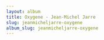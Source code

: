 ```yaml
---
layout: album
title: Oxygene - Jean-Michel Jarre
slug: jeanmicheljarre-oxygene
album_slug: jeanmicheljarre-oxygene
---
```


